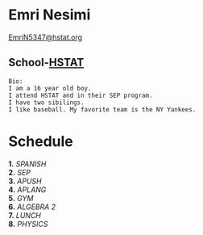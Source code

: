 # Emri Nesimi

EmriN5347@hstat.org

## School-[HSTAT](http://www.hstat.org/)
```
Bio:
I am a 16 year old boy.
I attend HSTAT and in their SEP program.
I have two sibilings.
I like baseball. My favorite team is the NY Yankees.
```
Schedule
======
**1.** _SPANISH_   
**2.** _SEP_  
**3.** _APUSH_  
**4.** _APLANG_  
**5.** _GYM_  
**6.** _ALGEBRA 2_  
**7.** _LUNCH_  
**8.** _PHYSICS_  